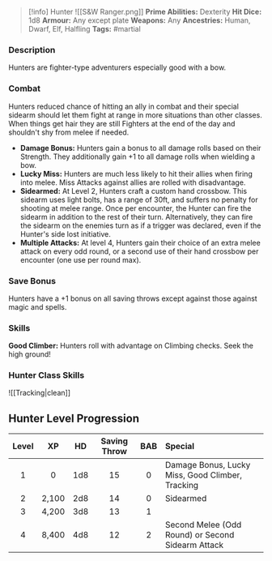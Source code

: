 
 >[!info] Hunter ![[S&W Ranger.png]] 
**Prime Abilities:** Dexterity
**Hit Dice:** 1d8
**Armour:** Any except plate
**Weapons:** Any
**Ancestries:** Human, Dwarf, Elf, Halfling 
**Tags:** #martial


### Description
Hunters are fighter-type adventurers especially good with a bow.


### Combat
Hunters reduced chance of hitting an ally in combat and their special sidearm should let them fight at range in more situations than other classes. When things get hair they are still Fighters at the end of the day and shouldn't shy from melee if needed.
 

- **Damage Bonus:** Hunters gain a bonus to all damage rolls based on their Strength. They additionally gain +1 to all damage rolls when wielding a bow.
- **Lucky Miss:** Hunters are much less likely to hit their allies when firing into melee. Miss Attacks against allies are rolled with disadvantage.
- **Sidearmed:** At Level 2, Hunters craft a custom hand crossbow. This sidearm uses light bolts, has a range of 30ft, and suffers no penalty for shooting at melee range. Once per encounter, the Hunter can fire the sidearm in addition to the rest of their turn. Alternatively, they can fire the sidearm on the enemies turn as if a trigger was declared, even if the Hunter's side lost initiative.
- **Multiple Attacks:** At level 4, Hunters gain their choice of an extra melee attack on every odd round, or a second use of their hand crossbow per encounter (one use per round max).

### Save Bonus
Hunters have a +1 bonus on all saving throws except against those against magic and spells.


### Skills

**Good Climber:** Hunters roll with advantage on Climbing checks. Seek the high ground!

### Hunter Class Skills
![[Tracking|clean]]



## Hunter Level Progression


| Level |  XP   | HD  | Saving Throw | BAB | Special                                           |
|:-----:|:-----:|:---:|:------------:|:---:|:------------------------------------------------- |
|   1   |   0   | 1d8 |      15      |  0  | Damage Bonus, Lucky Miss, Good Climber, Tracking  | 
|   2   | 2,100 | 2d8 |      14      |  0  | Sidearmed                                         |
|   3   | 4,200 | 3d8 |      13      |  1  |                                                   |
|   4   | 8,400 | 4d8 |      12      |  2  | Second Melee (Odd Round) or Second Sidearm Attack |
